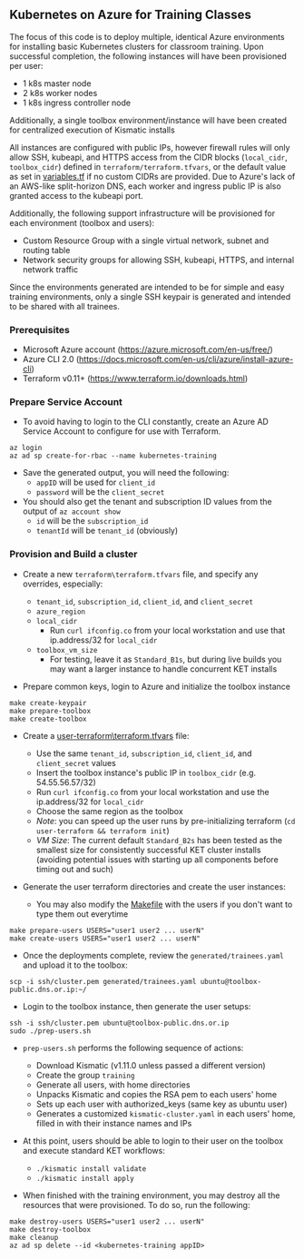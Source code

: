## Kubernetes on Azure for Training Classes
The focus of this code is to deploy multiple, identical Azure environments for installing basic Kubernetes clusters for classroom training.
Upon successful completion, the following instances will have been provisioned per user:

* 1 k8s master node
* 2 k8s worker nodes
* 1 k8s ingress controller node

Additionally, a single toolbox environment/instance will have been created for centralized execution of Kismatic installs

All instances are configured with public IPs, however firewall rules will only allow SSH, kubeapi, and HTTPS access from the CIDR blocks (`local_cidr`, `toolbox_cidr`) defined in `terraform/terraform.tfvars`, or the default value as set in [variables.tf](terraform/variables.tf) if no custom CIDRs are provided. Due to Azure's lack of an AWS-like split-horizon DNS, each worker and ingress public IP is also granted access to the kubeapi port.

Additionally, the following support infrastructure will be provisioned for each environment (toolbox and users):

* Custom Resource Group with a single virtual network, subnet and routing table
* Network security groups for allowing SSH, kubeapi, HTTPS, and internal network traffic

Since the environments generated are intended to be for simple and easy training environments, only a single SSH keypair is generated and intended to be shared with all trainees.

### Prerequisites
* Microsoft Azure account (https://azure.microsoft.com/en-us/free/)
* Azure CLI 2.0 (https://docs.microsoft.com/en-us/cli/azure/install-azure-cli)
* Terraform v0.11+ (https://www.terraform.io/downloads.html)

### Prepare Service Account

* To avoid having to login to the CLI constantly, create an Azure AD Service Account to configure for use with Terraform.
~~~
az login
az ad sp create-for-rbac --name kubernetes-training
~~~
  * Save the generated output, you will need the following:
      * `appID` will be used for `client_id`
      * `password` will be the `client_secret`
  * You should also get the tenant and subscription ID values from the output of `az account show`
      * `id` will be the `subscription_id`
      * `tenantId` will be `tenant_id` (obviously)

### Provision and Build a cluster

* Create a new `terraform\terraform.tfvars` file, and specify any overrides, especially:
    * `tenant_id`, `subscription_id`, `client_id`, and `client_secret`
    * `azure_region`
    * `local_cidr`
        * Run `curl ifconfig.co` from your local workstation and use that ip.address/32 for `local_cidr`
    * `toolbox_vm_size`
        * For testing, leave it as `Standard_B1s`, but during live builds you may want a larger instance to handle concurrent KET installs

* Prepare common keys, login to Azure and initialize the toolbox instance
~~~
make create-keypair
make prepare-toolbox
make create-toolbox
~~~

* Create a [user-terraform\terraform.tfvars](user-terraform\terraform.tfvars) file:
    * Use the same `tenant_id`, `subscription_id`, `client_id`, and `client_secret` values
    * Insert the toolbox instance's public IP in `toolbox_cidr` (e.g. 54.55.56.57/32)
    * Run `curl ifconfig.co` from your local workstation and use the ip.address/32 for `local_cidr`
    * Choose the same region as the toolbox
    * *Note*: you can speed up the user runs by pre-initializing terraform (`cd user-terraform && terraform init`)
    * *VM Size*: The current default `Standard_B2s` has been tested as the smallest size for consistently successful KET cluster installs (avoiding potential issues with starting up all components before timing out and such)

* Generate the user terraform directories and create the user instances:
    * You may also modify the [Makefile](Makefile) with the users if you don't want to type them out everytime
~~~
make prepare-users USERS="user1 user2 ... userN"
make create-users USERS="user1 user2 ... userN"
~~~

* Once the deployments complete, review the `generated/trainees.yaml` and upload it to the toolbox:
~~~
scp -i ssh/cluster.pem generated/trainees.yaml ubuntu@toolbox-public.dns.or.ip:~/
~~~

* Login to the toolbox instance, then generate the user setups:
~~~
ssh -i ssh/cluster.pem ubuntu@toolbox-public.dns.or.ip
sudo ./prep-users.sh
~~~
  *  `prep-users.sh` performs the following sequence of actions:
      * Download Kismatic (v1.11.0 unless passed a different version)
      * Create the group `training`
      * Generate all users, with home directories
      * Unpacks Kismatic and copies the RSA pem to each users' home
      * Sets up each user with authorized_keys (same key as ubuntu user)
      * Generates a customized `kismatic-cluster.yaml` in each users' home, filled in with their instance names and IPs

* At this point, users should be able to login to their user on the toolbox and execute standard KET workflows:
    * `./kismatic install validate`
    * `./kismatic install apply`

* When finished with the training environment, you may destroy all the resources that were provisioned. To do so, run the following:
~~~
make destroy-users USERS="user1 user2 ... userN"
make destroy-toolbox
make cleanup
az ad sp delete --id <kubernetes-training appID>
~~~
